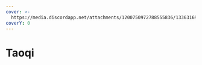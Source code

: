 ```yaml
---
cover: >-
  https://media.discordapp.net/attachments/1200750972788555836/1336316952070590548/image.png?ex=67a35da4&is=67a20c24&hm=b961f467abd132d104e1663da461b24004af670703a98a04d7794b90dd351342&=&format=webp&quality=lossless&width=825&height=160
coverY: 0
---
```


# Taoqi


